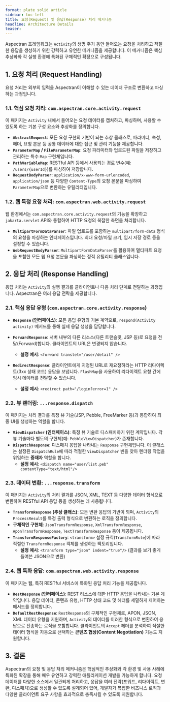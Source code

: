 ```yaml
---
format: plate solid article
sidebar: toc-left
title: 요청(Request) 및 응답(Response) 처리 메커니즘
headline: Architecture Details
teaser:
---
```


Aspectran 프레임워크는 `Activity`의 생명 주기 동안 들어오는 요청을 처리하고 적절한 응답을 생성하기 위한 강력하고 유연한 메커니즘을 제공합니다. 이 메커니즘은 핵심 추상화와 각 실행 환경에 특화된 구체적인 확장으로 구성됩니다.

## 1. 요청 처리 (Request Handling)

요청 처리는 외부의 입력을 Aspectran이 이해할 수 있는 데이터 구조로 변환하고 파싱하는 과정입니다.

### 1.1. 핵심 요청 처리: `com.aspectran.core.activity.request`

이 패키지는 `Activity` 내에서 들어오는 요청 데이터를 캡처하고, 파싱하며, 사용할 수 있도록 하는 기본 구성 요소와 추상화를 정의합니다.

-   **`AbstractRequest`**: 모든 요청 구현의 기반이 되는 추상 클래스로, 파라미터, 속성, 헤더, 요청 본문 등 공통 데이터에 대한 접근 및 관리 기능을 제공합니다.
-   **`ParameterMap` / `FileParameterMap`**: 요청 파라미터와 업로드된 파일을 저장하고 관리하는 특수 `Map` 구현체입니다.
-   **`PathVariableMap`**: RESTful API 등에서 사용되는 경로 변수(예: `/users/{userId}`)를 파싱하여 저장합니다.
-   **`RequestBodyParser`**: `application/x-www-form-urlencoded`, `application/json` 등 다양한 `Content-Type`의 요청 본문을 파싱하여 `ParameterMap`으로 변환하는 유틸리티입니다.

### 1.2. 웹 특정 요청 처리: `com.aspectran.web.activity.request`

웹 환경에서는 `com.aspectran.core.activity.request`의 기능을 확장하고 `jakarta.servlet` API와 통합하여 HTTP 요청의 복잡한 측면을 처리합니다.

-   **`MultipartFormDataParser`**: 파일 업로드를 포함하는 `multipart/form-data` 형식의 요청을 파싱하는 인터페이스입니다. 최대 요청/파일 크기, 임시 저장 경로 등을 설정할 수 있습니다.
-   **`WebRequestBodyParser`**: `MultipartFormDataParser`를 활용하여 멀티파트 요청을 포함한 모든 웹 요청 본문을 파싱하는 정적 유틸리티 클래스입니다.

## 2. 응답 처리 (Response Handling)

응답 처리는 `Activity`의 실행 결과를 클라이언트나 다음 처리 단계로 전달하는 과정입니다. Aspectran은 여러 응답 전략을 제공합니다.

### 2.1. 핵심 응답 유형 (`com.aspectran.core.activity.response`)

-   **`Response` (인터페이스)**: 모든 응답 유형의 기본 계약으로, `respond(Activity activity)` 메서드를 통해 실제 응답 생성을 담당합니다.

-   **`ForwardResponse`**: 서버 내부의 다른 리소스(다른 트랜슬릿, JSP 등)로 요청을 전달(Forward)합니다. 클라이언트의 URL은 변경되지 않습니다.
    -   **설정 예시**: `<forward translet="/user/detail" />`

-   **`RedirectResponse`**: 클라이언트에게 지정된 URL로 재요청하라는 HTTP 리다이렉트(3xx 상태 코드) 응답을 보냅니다. `FlashMap`을 사용하여 리다이렉트 요청 간에 임시 데이터를 전달할 수 있습니다.
    -   **설정 예시**: `<redirect path="/login?error=1" />`

### 2.2. 뷰 렌더링: `...response.dispatch`

이 패키지는 처리 결과를 특정 뷰 기술(JSP, Pebble, FreeMarker 등)과 통합하여 최종 UI를 생성하는 역할을 합니다.

-   **`ViewDispatcher` (인터페이스)**: 특정 뷰 기술로 디스패치하기 위한 계약입니다. 각 뷰 기술마다 별도의 구현체(예: `PebbleViewDispatcher`)가 존재합니다.
-   **`DispatchResponse`**: 디스패치 응답을 나타내는 `Response` 구현체입니다. 이 클래스는 설정된 `DispatchRule`에 따라 적절한 `ViewDispatcher` 빈을 찾아 렌더링 작업을 위임하는 **중재자** 역할을 합니다.
    -   **설정 예시**: `<dispatch name="user/list.peb" contentType="text/html"/>`

### 2.3. 데이터 변환: `...response.transform`

이 패키지는 `Activity`의 처리 결과를 JSON, XML, TEXT 등 다양한 데이터 형식으로 변환하여 RESTful API 응답 등을 생성하는 데 사용됩니다.

-   **`TransformResponse` (추상 클래스)**: 모든 변환 응답의 기반이 되며, `Activity`의 `ProcessResult`를 특정 출력 형식으로 변환하는 로직을 정의합니다.
-   **구체적인 구현체**: `JsonTransformResponse`, `XmlTransformResponse`, `AponTransformResponse`, `TextTransformResponse` 등이 제공됩니다.
-   **`TransformResponseFactory`**: `<transform>` 설정 규칙(`TransformRule`)에 따라 적절한 `TransformResponse` 객체를 생성하는 팩토리입니다.
    -   **설정 예시**: `<transform type="json" indent="true"/>` (결과를 보기 좋게 들여쓴 JSON으로 변환)

### 2.4. 웹 특화 응답: `com.aspectran.web.activity.response`

이 패키지는 웹, 특히 RESTful 서비스에 특화된 응답 처리 기능을 제공합니다.

-   **`RestResponse` (인터페이스)**: REST 리소스에 대한 HTTP 응답을 나타내는 기본 계약입니다. 응답 데이터, 콘텐츠 유형, HTTP 상태 코드 및 헤더를 세밀하게 제어하는 메서드를 정의합니다.
-   **`DefaultRestResponse`**: `RestResponse`의 구체적인 구현체로, APON, JSON, XML 데이터 유형을 지원하며, `Activity`의 데이터를 이러한 형식으로 변환하여 응답으로 전송하는 로직을 포함합니다. 클라이언트의 `Accept` 헤더를 분석하여 적절한 데이터 형식을 자동으로 선택하는 **콘텐츠 협상(Content Negotiation)** 기능도 지원합니다.

## 3. 결론

Aspectran의 요청 및 응답 처리 메커니즘은 핵심적인 추상화와 각 환경 및 사용 사례에 특화된 확장을 통해 매우 유연하고 강력한 애플리케이션 개발을 가능하게 합니다. 요청 데이터를 다양한 소스에서 일관되게 처리하고, 응답을 여러 전략(포워드, 리다이렉트, 변환, 디스패치)으로 생성할 수 있도록 설계되어 있어, 개발자가 복잡한 비즈니스 로직과 다양한 클라이언트 요구 사항을 효과적으로 충족시킬 수 있도록 지원합니다.